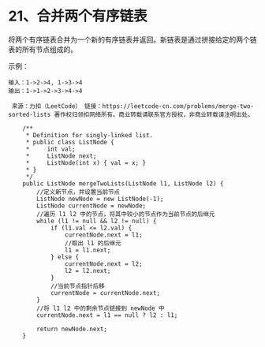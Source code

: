 21、合并两个有序链表
===
将两个有序链表合并为一个新的有序链表并返回。新链表是通过拼接给定的两个链表的所有节点组成的。 <br>

示例：
```
输入：1->2->4, 1->3->4
输出：1->1->2->3->4->4
```
``
来源：力扣（LeetCode）
链接：https://leetcode-cn.com/problems/merge-two-sorted-lists
著作权归领扣网络所有。商业转载请联系官方授权，非商业转载请注明出处。``

```
	/**
	 * Definition for singly-linked list.
	 * public class ListNode {
	 *     int val;
	 *     ListNode next;
	 *     ListNode(int x) { val = x; }
	 * }
	 */
	public ListNode mergeTwoLists(ListNode l1, ListNode l2) {
		//定义新节点，并设置当前节点
		ListNode newNode = new ListNode(-1);
		ListNode currentNode = newNode;
		//遍历 l1 l2 中的节点，将其中较小的节点作为当前节点的后继元
		while (l1 != null && l2 != null) {
			if (l1.val <= l2.val) {
				currentNode.next = l1;
				//取出 l1 的后继元
				l1 = l1.next;
			} else {
				currentNode.next = l2;
				l2 = l2.next;
			}
			//当前节点指针后移
			currentNode = currentNode.next;
		}
		//将 l1 l2 中的剩余节点链接到 newNode 中
		currentNode.next = l1 == null ? l2 : l1;

		return newNode.next;
	}

```
